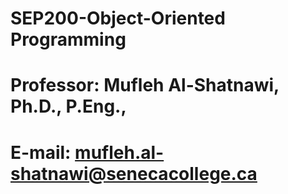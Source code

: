 # SEP200-Object-Oriented Programming
# Professor: Mufleh Al-Shatnawi, Ph.D., P.Eng.,
# E-mail: mufleh.al-shatnawi@senecacollege.ca

